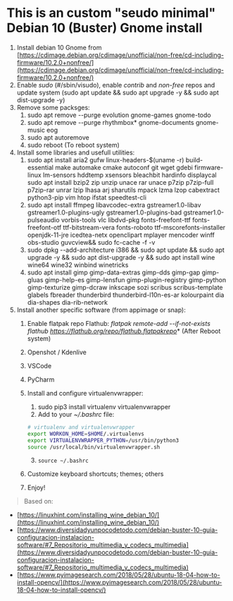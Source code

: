 # This is an custom "seudo minimal" Debian 10 (Buster) Gnome install

1) Install debian 10 Gnome from [https://cdimage.debian.org/cdimage/unofficial/non-free/cd-including-firmware/10.2.0+nonfree/](https://cdimage.debian.org/cdimage/unofficial/non-free/cd-including-firmware/10.2.0+nonfree/)
2) Enable *sudo* (#/sbin/visudo), enable *contrib* and *non-free* repos and update system  (sudo apt update && sudo apt upgrade -y && sudo apt dist-upgrade -y)
3) Remove some packsges:
    1) sudo apt remove --purge evolution gnome-games gnome-todo
    2) sudo apt remove --purge rhythmbox* gnome-documents gnome-music eog 
    3) sudo apt autoremove
    4) sudo reboot (To reboot system)
4) Install some libraries and usefull utilities:
    1) sudo apt install aria2 gufw linux-headers-$(uname -r) build-essential make automake cmake autoconf git wget gdebi firmware-linux lm-sensors hddtemp xsensors bleachbit hardinfo displaycal sudo apt install bzip2 zip unzip unace rar unace p7zip p7zip-full p7zip-rar unrar lzip lhasa arj sharutils mpack lzma lzop cabextract python3-pip vim htop ifstat speedtest-cli
    2) sudo apt install ffmpeg libavcodec-extra gstreamer1.0-libav gstreamer1.0-plugins-ugly gstreamer1.0-plugins-bad gstreamer1.0-pulseaudio vorbis-tools vlc libdvd-pkg fonts-freefont-ttf fonts-freefont-otf ttf-bitstream-vera fonts-roboto ttf-mscorefonts-installer openjdk-11-jre icedtea-netx openclipart mplayer mencoder winff obs-studio guvcview&& sudo fc-cache -f -v
    3) sudo dpkg --add-architecture i386 && sudo apt update && sudo apt upgrade -y && sudo apt dist-upgrade -y && sudo apt install wine wine64 wine32 winbind winetricks
    4) sudo apt install gimp gimp-data-extras gimp-dds gimp-gap gimp-gluas gimp-help-es gimp-lensfun gimp-plugin-registry gimp-python gimp-texturize gimp-dcraw inkscape sozi scribus scribus-template glabels fbreader thunderbird thunderbird-l10n-es-ar kolourpaint dia dia-shapes dia-rib-network
5) Install another specific software (from appimage or snap):
    1) Enable flatpak repo Flathub: *flatpak remote-add --if-not-exists flathub https://flathub.org/repo/flathub.flatpakrepo**  (After Reboot system)
    2) Openshot / Kdenlive
    3) VSCode
    4) PyCharm
    5) Install and configure virtualenvwrapper:
        1) sudo pip3 install virtualenv virtualenvwrapper
        2) Add to your *~/.bashrc* file:    
        ```bash
        # virtualenv and virtualenvwrapper
        export WORKON_HOME=$HOME/.virtualenvs
        export VIRTUALENVWRAPPER_PYTHON=/usr/bin/python3
        source /usr/local/bin/virtualenvwrapper.sh
        ```
        3) `source ~/.bashrc`
        
    6) Customize keyboard shortcuts; themes; others
    7) Enjoy!


> Based on:
* [https://linuxhint.com/installing_wine_debian_10/](https://linuxhint.com/installing_wine_debian_10/)
* [https://www.diversidadyunpocodetodo.com/debian-buster-10-guia-configuracion-instalacion-software/#7_Repositorio_multimedia_y_codecs_multimedia](https://www.diversidadyunpocodetodo.com/debian-buster-10-guia-configuracion-instalacion-software/#7_Repositorio_multimedia_y_codecs_multimedia)
* [https://www.pyimagesearch.com/2018/05/28/ubuntu-18-04-how-to-install-opencv/](https://www.pyimagesearch.com/2018/05/28/ubuntu-18-04-how-to-install-opencv/)
